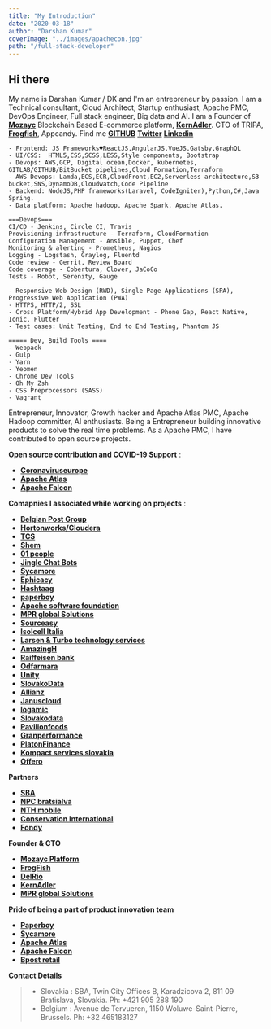 ```yaml
---
title: "My Introduction"
date: "2020-03-18"
author: "Darshan Kumar"
coverImage: "../images/apachecon.jpg"
path: "/full-stack-developer"
---
```


## Hi there

My name is Darshan Kumar / DK and I'm an entrepreneur by passion. I am a Technical consultant, Cloud Architect, Startup enthusiast, Apache PMC, DevOps Engineer, Full stack engineer, Big data and AI.
I am a Founder of [**Mozayc**](https://mozayc.net) Blockchain Based E-commerce platform, [**KernAdler**](https://kernadler.net). CTO of TRIPA, [**Frogfish**](https://frogfish.io), Appcandy.
Find me [**GITHUB**](https://github.com/darshankumar89) [**Twitter**](https://twitter.com/darshaneldorado) [**Linkedin**](https://www.linkedin.com/in/darshankumar/)

```My expertise are with technologies :
- Frontend: JS Frameworks♥️ReactJS,AngularJS,VueJS,Gatsby,GraphQL
- UI/CSS:  HTML5,CSS,SCSS,LESS,Style components, Bootstrap
- Devops: AWS,GCP, Digital ocean,Docker, kubernetes, GITLAB/GITHUB/BitBucket pipelines,Cloud Formation,Terraform
- AWS Devops: Lamda,ECS,ECR,CloudFront,EC2,Serverless architecture,S3 bucket,SNS,DynamoDB,Cloudwatch,Code Pipeline
- Backend: NodeJS,PHP frameworks(Laravel, CodeIgniter),Python,C#,Java Spring.
- Data platform: Apache hadoop, Apache Spark, Apache Atlas.
```

```Devops
===Devops===
CI/CD - Jenkins, Circle CI, Travis
Provisioning infrastructure - Terraform, CloudFormation
Configuration Management - Ansible, Puppet, Chef
Monitoring & alerting - Prometheus, Nagios
Logging - Logstash, Graylog, Fluentd
Code review - Gerrit, Review Board
Code coverage - Cobertura, Clover, JaCoCo
Tests - Robot, Serenity, Gauge
```

```Other
- Responsive Web Design (RWD), Single Page Applications (SPA), Progressive Web Application (PWA)
- HTTPS, HTTP/2, SSL
- Cross Platform/Hybrid App Development - Phone Gap, React Native, Ionic, Flutter
- Test cases: Unit Testing, End to End Testing, Phantom JS
 ```

 ```Devtools
===== Dev, Build Tools ====
- Webpack
- Gulp
- Yarn
- Yeomen
- Chrome Dev Tools
- Oh My Zsh
- CSS Preprocessors (SASS)
- Vagrant
 ```

Entrepreneur, Innovator, Growth hacker and Apache Atlas PMC, Apache Hadoop committer, AI enthusiasts.
Being a Entrepreneur building innovative products to solve the real time problems.
As a Apache PMC, I have contributed to open source projects.

**Open source contribution and COVID-19 Support** :
- [**Coronaviruseurope**](http://coronaviruseurope.org/)
- [**Apache Atlas**](https://atlas.apache.org/)
- [**Apache Falcon**](https://falcon.apache.org/)

**Comapnies I associated while working on projects** :
- [**Belgian Post Group**](https://en.wikipedia.org/wiki/Bpost)
- [**Hortonworks/Cloudera**](https://www.cloudera.com/)
- [**TCS**](https://www.tcs.com)
- [**Shem**](https://shem.sk)
- [**01 people**](https://www.01people.com)
- [**Jingle Chat Bots**](https://www.linkedin.com/company/jingle.market/)
- [**Sycamore**](https://www.sycamoreinformatics.com/)
- [**Ephicacy**](http://www.ephicacy.com/)
- [**Hashtaag**](https://hashtaag.com)
- [**paperboy**](https://www.paperboy.com/)
- [**Apache software foundation**](https://www.apache.org/)
- [**MPR global Solutions**](http://mprhost.com)
- [**Sourceasy**](https://angel.co/company/sourceeasy)
- [**Isolcell Italia**](https://isolcell.com/)
- [**Larsen & Turbo technology services**](https://www.ltts.com/)
- [**AmazingH**](https://amazingh.shop/)
- [**Raiffeisen bank**](https://www.rcb.at/en/the-bank/)
- [**Odfarmara**](https://odfarmara.sk)
- [**Unity**](https://unity.sk)
- [**SlovakoData**](https://www.finscreener.com)
- [**Allianz**](https://www.allianzsp.sk/)
- [**Januscloud**](https://janus.cloud/)
- [**logamic**](https://www.logamic.com/)
- [**Slovakodata**](https://www.slovakodata.sk/en/)
- [**Pavilionfoods**](http://pavilionfoods.com/)
- [**Granperformance**](https://granperformance.com/index.html)
- [**PlatonFinance**](https://platonfinance.com/)
- [**Kompact services slovakia**](https://sk.kompass.com/)
- [**Offero**](https://offero.sk/)


**Partners**
- [**SBA**](http://www.sbagency.sk/)
- [**NPC bratsialva**](https://www.npc.sk/sk/)
- [**NTH mobile**](https://www.nth-mobile.com/)
- [**Conservation International**](https://www.conservation.org/)
- [**Fondy**](https://fondy.eu)

**Founder & CTO**
- [**Mozayc Platform**](https://mozayc.net)
- [**FrogFish**](https://Frogfish.io)
- [**DelRio**](https://delrio-consulting.com/)
- [**KernAdler**](https://www.kernadler.com/)
- [**MPR global Solutions**](http://mprhost.com)

**Pride of being a part of product innovation team**
- [**Paperboy**](https://www.paperboy.com/)
- [**Sycamore**](https://www.sycamoreinformatics.com/)
- [**Apache Atlas**](https://atlas.apache.org/)
- [**Apache Falcon**](https://falcon.apache.org/)
- [**Bpost retail**](https://en.wikipedia.org/wiki/Bpost)

**Contact Details**

 > - Slovakia : SBA, Twin City Offices B, Karadzicova 2, 811 09 Bratislava, Slovakia. Ph: +421 905 288 190
 > - Belgium : Avenue de Tervueren, 1150 Woluwe-Saint-Pierre, Brussels. Ph: +32 465183127
